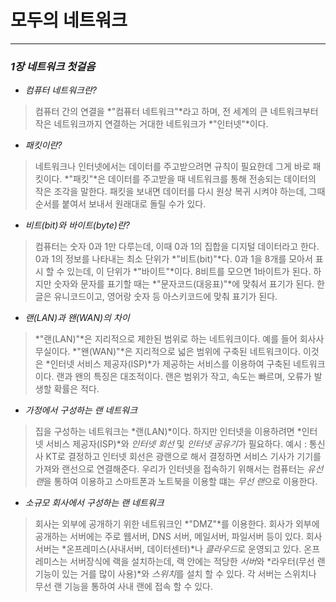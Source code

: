 # 모두의 네트워크
---
### *1장 네트워크 첫걸음*

* *컴퓨터 네트워크란?*
> 컴퓨터 간의 연결을 *"컴퓨터 네트워크"*라고 하며, 전 세계의 큰 네트워크부터 작은 네트워크까지 연결하는 거대한 네트워크가 *"인터넷"*이다.

* *패킷이란?*
> 네트워크나 인터넷에서는 데이터를 주고받으려면 규칙이 필요한데 그게 바로 패킷이다.
> *"패킷"*은 데이터를 주고받을 때 네트워크를 통해 전송되는 데이터의 작은 조각을 말한다.
> 패킷을 보내면 데이터를 다시 원상 복귀 시켜야 하는데, 그때 순서를 붙여서 보내서 원래대로 돌릴 수가 있다.

* *비트(bit)와 바이트(byte)란?*
> 컴퓨터는 숫자 0과 1만 다루는데, 이때 0과 1의 집합을 디지털 데이터라고 한다.
> 0과 1의 정보를 나타내는 최소 단위가 *"비트(bit)"*다.
> 0과 1을 8개를 모아서 표시 할 수 있는데, 이 단위가 *"바이트"*이다. 8비트를 모으면 1바이트가 된다.
> 하지만 숫자와 문자를 표기할 때는 *"문자코드(대응표)"*에 맞춰서 표기가 된다. 한글은 유니코드이고, 영어랑 숫자 등 아스키코드에 맞춰 표기가 된다.

* *랜(LAN)과 왠(WAN)의 차이*
> *"랜(LAN)"*은 지리적으로 제한된 범위로 하는 네트워크이다. 예를 들어 회사사무실이다.
> *"왠(WAN)"*은 지리적으로 넓은 범위에 구축된 네트워크이다. 이것은 *인터넷 서비스 제공자(ISP)*가 제공하는 서비스를 이용하여 구축된 네트워크이다.
> 랜과 왠의 특징은 대조적이다. 랜은 범위가 작고, 속도는 빠르며, 오류가 발생할 확률은 적다. 

* *가정에서 구성하는 랜 네트워크*
> 집을 구성하는 네트워크는 *랜(LAN)*이다. 하지만 인터넷을 이용하려면 *인터넷 서비스 제공자(ISP)*와 *인터넷 회선* 및 *인터넷 공유기*가 필요하다.
> 예시 : 통신사 KT로 결정하고 인터넷 회선은 광랜으로 해서 결정하면 서비스 기사가 기기를 가져와 랜선으로 연결해준다.
> 우리가 인터넷을 접속하기 위해서는 컴퓨터는 *유선 랜*을 통하여 이용하고 스마트폰과 노트북을 이용할 떄는 *무선 랜*으로 이용한다. 

* *소규모 회사에서 구성하는 랜 네트워크*
> 회사는 외부에 공개하기 위한 네트워크인 *"DMZ"*를 이용한다. 회사가 외부에 공개하는 서버에는 주로 웹서버, DNS 서버, 메일서버, 파일서버 등이 있다.
> 회사 서버는 *온프레미스(사내서버, 데이터센터)*나 *클라우드*로 운영되고 있다. 온프레미스는 서버장식에 랙을 설치하는데, 랙 안에는 적당한 *서버*와 *라우터(무선 랜 기능이 있는 거를 많이 사용)*와 *스위치*를 설치 할 수 있다.
> 각 서버는 스위치나 무선 랜 기능을 통하여 사내 랜에 접속 할 수 있다.